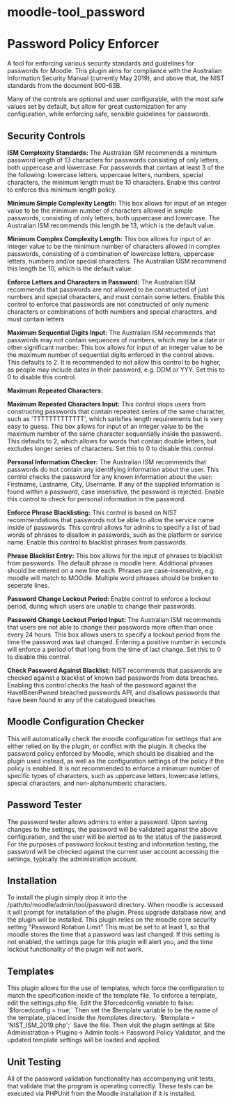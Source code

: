 # moodle-tool_password

<h1> Password Policy Enforcer </h1>

<p1> A tool for enforcing various security standards and guidelines for passwords for Moodle. This plugin aims for compliance with
the Australian Information Security Manual (currently May 2019), and above that, the NIST standards from the document 800-63B.

Many of the controls are optional and user configurable, with the most safe values set by default, but allow for great customization
for any configuration, while enforcing safe, sensible guidelines for passwords. </p1>

<h2> Security Controls </h2>
<p1> <b>ISM Complexity Standards:</b> The Australian ISM recommends a minimum password length of 13 characters for passwords consisting of only letters,
both uppercase and lowercase. For passwords that contain at least 3 of the the following: lowercase letters, uppercase letters, numbers,
special characters, the minimum length must be 10 characters. Enable this control to enforce this minimum length policy.</p1>

<p1><b>Minimum Simple Complexity Length:</b> This box allows for input of an integer value to be the minimum number of characters allowed in simple passwords, consisting of
only letters, both uppercase and lowercase. The Australian ISM recommends this length be 13, which is the default value.</p1>

<p1><b>Minimum Complex Complexity Length:</b> This box allows for input of an integer value to be the minimum number of characters allowed in complex passwords, consisting
of a combination of lowercase letters, uppercase letters, numbers and/or special characters. The Australian USM recommend this length be 10, which is the default value.</p1>

<p1><b>Enforce Letters and Characters in Password:</b> The Australian ISM recommends that passwords are not allowed to be constructed of just
numbers and special characters, and must contain some letters. Enable this control to enforce that passwords are not constructed of only numeric characters or combinations
of both numbers and special characters, and must contain letters </p1>

<p1><b>Maximum Sequential Digits Input:</b> The Australian ISM recommends that passwords may not contain sequences of numbers, which may be a date or other significant number. This box allows for input of an integer value to be the maximum number of sequential digits enforced in the control above. This defaults to 2. It is recommended to not allow this control to be higher, as people may include dates in their password, e.g. DDM or YYY. Set this to 0 to disable this control. </p1>

<p1><b>Maximum Repeated Characters:</b>  </p1>

<p1><b>Maximum Repeated Characters Input:</b> This control stops users from constructing passwords that contain repeated series of the same character, such as 'TTTTTTTTTTTTT', which satisfies length requirements but is very easy to guess. This box allows for input of an integer value to be the maximum number of the same character sequentially inside the password.
This defaults to 2, which allows for words that contain double letters, but excludes longer series of characters. Set this to 0 to disable this control.</p1>

<p1><b>Personal Information Checker:</b> The Australian ISM recommends that passwords do not contain any identifying information about the user.
This control checks the password for any known information about the user: Firstname, Lastname, City, Username. If any of the supplied information
is found within a password, case insensitive, the password is rejected. Enable this control to check for personal information in the password. </p1>

<p1><b>Enforce Phrase Blacklisting:</b> This control is based on NIST recommendations that passwords not be able to allow the service name inside of passwords.
This control allows for admins to specify a list of bad words of phrases to disallow in passwords, such as the platform or service name.
Enable this control to blacklist phrases from passwords.</p1>

<p1><b>Phrase Blacklist Entry:</b> This box allows for the input of phrases to blacklist from passwords. The default phrase is moodle here. Additional phrases
should be entered on a new line each. Phrases are case-insensitive, e.g. moodle will match to MOOdle. Multiple word phrases should be broken to seperate lines. </p1>

<p1><b>Password Change Lockout Period: </b>  Enable control
to enforce a lockout period, during which users are unable to change their passwords.</p1>

<p1><b>Password Change Lockout Period Input: </b>The Australian ISM recommends that users are not able to change their passwords more often than once every 24 hours. This box allows users to specify a lockout period from the time the password was last changed. Entering a positive number in seconds will enforce a period of that long from the time of last change. Set this to 0 to disable this control. </p1>

<p1><b>Check Password Against Blacklist:</b> NIST recommends that passwords are checked against a blacklist of known bad passwords from data breaches. Enabling this control
checks the hash of the password against the HaveIBeenPwned breached passwords API, and disallows passwords that have been found in any of the
catalogued breaches </p1>

<h2>Moodle Configuration Checker</h2>
<p1>This will automatically check the moodle configuration for settings that are either relied on by the plugin, or conflict with the plugin. It checks the password policy enforced by Moodle, which should be disabled and the plugin used instead, as well as the configuration settings of the policy if the policy is enabled. It is not recommended to enforce a minimum number of specific types of characters, such as uppercase letters, lowercase letters, special characters, and non-alphanumberic characters. </p1>

<h2> Password Tester </h2>
<p1> The password tester allows admins to enter a password. Upon saving changes to the settings, the password will be validated against the above configuration, and the user will be alerted
as to the status of the password. For the purposes of password lockout testing and information testing, the password will be checked against the current user account accessing the settings,
typically the administration account. </p1>

<h2> Installation </h2>
<p1>To install the plugin simply drop it into the /path/to/moodle/admin/tool/password directory. When moodle is accessed it will prompt for installation of the plugin. Press upgrade database now,
and the plugin will be installed. </p1>
<p1>This plugin relies on the moodle core security setting "Password Rotation Limit" This must be set to at least 1, so that moodle stores the time that a password was last changed.
If this setting is not enabled, the settings page for this plugin will alert you, and the time lockout functionality of the plugin will not work. </p1>

<h2> Templates </h2>
<p1> This plugin allows for the use of templates, which force the configuration to match the specification inside of the template file. To enforce a template, edit the settings.php file. Edit the $forcedconfig variable to false:
`$forcedconfig = true;`
Then set the $template variable to be the name of the template, placed inside the /templates directory.
`$template = 'NIST_ISM_2019.php';`
Save the file. Then visit the plugin settings at Site Administration-> Plugins-> Admin tools-> Password Policy Validator, and the updated template settings will be loaded and applied.

<h2> Unit Testing </h2>
<p1> All of the password validation functionality has accompanying unit tests, that validate that the program is operating correctly. These tests can be executed via PHPUnit from the Moodle installation if it is installed.</p1>
